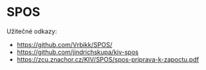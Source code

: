 # SPOS

Užitečné odkazy:
- https://github.com/Vrbikk/SPOS/
- https://github.com/jindrichskupa/kiv-spos
- https://zcu.znachor.cz/KIV/SPOS/spos-priprava-k-zapoctu.pdf
